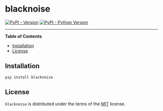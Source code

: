 # blacknoise

[![PyPI - Version](https://img.shields.io/pypi/v/blacknoise.svg)](https://pypi.org/project/blacknoise)
[![PyPI - Python Version](https://img.shields.io/pypi/pyversions/blacknoise.svg)](https://pypi.org/project/blacknoise)

-----

**Table of Contents**

- [Installation](#installation)
- [License](#license)

## Installation

```console
pip install blacknoise
```

## License

`blacknoise` is distributed under the terms of the [MIT](https://spdx.org/licenses/MIT.html) license.
